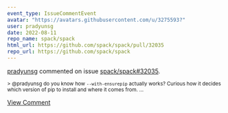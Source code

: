```yaml
---
event_type: IssueCommentEvent
avatar: "https://avatars.githubusercontent.com/u/3275593?"
user: pradyunsg
date: 2022-08-11
repo_name: spack/spack
html_url: https://github.com/spack/spack/pull/32035
repo_url: https://github.com/spack/spack
---
```


<a href='https://github.com/pradyunsg' target='_blank'>pradyunsg</a> commented on issue <a href='https://github.com/spack/spack/pull/32035' target='_blank'>spack/spack#32035</a>.

<small>> @pradyunsg do you know how `--with-ensurepip` actually works? Curious how it decides which version of pip to install and where it comes from....</small>

<a href='https://github.com/spack/spack/pull/32035' target='_blank'>View Comment</a>